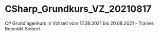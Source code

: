 # CSharp_Grundkurs_VZ_20210817
  C# Grundlagenkurs in Vollzeit vom 17.08.2021 bis 20.08.2021 - Trainer: Benedikt Siebert 
